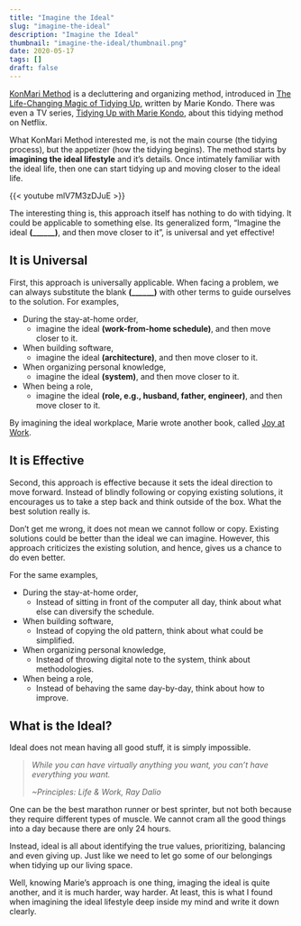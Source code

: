 ```yaml
---
title: "Imagine the Ideal"
slug: "imagine-the-ideal"
description: "Imagine the Ideal"
thumbnail: "imagine-the-ideal/thumbnail.png"
date: 2020-05-17
tags: []
draft: false
---
```


[KonMari Method][1] is a decluttering and organizing method, introduced in [The Life-Changing Magic of Tidying Up][2], written by Marie Kondo. There was even a TV series, [Tidying Up with Marie Kondo][3], about this tidying method on Netflix.

What KonMari Method interested me, is not the main course (the tidying process), but the appetizer (how the tidying begins). The method starts by **imagining the ideal lifestyle** and it’s details. Once intimately familiar with the ideal life, then one can start tidying up and moving closer to the ideal life.

{{< youtube mlV7M3zDJuE >}}

The interesting thing is, this approach itself has nothing to do with tidying. It could be applicable to something else. Its generalized form, “Imagine the ideal **(______)**, and then move closer to it”, is universal and yet effective!

## It is Universal

First, this approach is universally applicable. When facing a problem, we can always substitute the blank **(______)** with other terms to guide ourselves to the solution. For examples,

* During the stay-at-home order,
  * imagine the ideal __**(work-from-home schedule)**__, and then move closer to it.
* When building software,
  * imagine the ideal __**(architecture)**__, and then move closer to it.
* When organizing personal knowledge,
  * imagine the ideal __**(system)**__, and then move closer to it.
* When being a role,
  * imagine the ideal __**(role, e.g., husband, father, engineer)**__, and then move closer to it.

By imagining the ideal workplace, Marie wrote another book, called [Joy at Work][4].

## It is Effective

Second, this approach is effective because it sets the ideal direction to move forward. Instead of blindly following or copying existing solutions, it encourages us to take a step back and think outside of the box. What the best solution really is.

Don’t get me wrong, it does not mean we cannot follow or copy. Existing solutions could be better than the ideal we can imagine. However, this approach criticizes the existing solution, and hence, gives us a chance to do even better.

For the same examples,

* During the stay-at-home order,
  * Instead of sitting in front of the computer all day, think about what else can diversify the schedule.
* When building software,
  * Instead of copying the old pattern, think about what could be simplified.
* When organizing personal knowledge,
  * Instead of throwing digital note to the system, think about methodologies.
* When being a role,
  * Instead of behaving the same day-by-day, think about how to improve.

## What is the Ideal?

Ideal does not mean having all good stuff, it is simply impossible.

> _While you can have virtually anything you want, you can’t have everything you want._
>
> _~Principles: Life & Work, Ray Dalio_

One can be the best marathon runner or best sprinter, but not both because they require different types of muscle. We cannot cram all the good things into a day because there are only 24 hours.

Instead, ideal is all about identifying the true values, prioritizing, balancing and even giving up. Just like we need to let go some of our belongings when tidying up our living space.

Well, knowing Marie’s approach is one thing, imaging the ideal is quite another, and it is much harder, way harder. At least, this is what I found when imagining the ideal lifestyle deep inside my mind and write it down clearly.

[1]: https://en.wikipedia.org/wiki/Marie_Kondo#KonMari_method
[2]: https://www.goodreads.com/book/show/22318578
[3]: https://www.netflix.com/title/80209379
[4]: https://www.goodreads.com/book/show/53071025